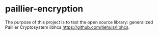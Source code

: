 # paillier-encryption

The purpose of this project is to test the open source library: generalized Paillier Cryptosystem libhcs https://github.com/tiehuis/libhcs.

